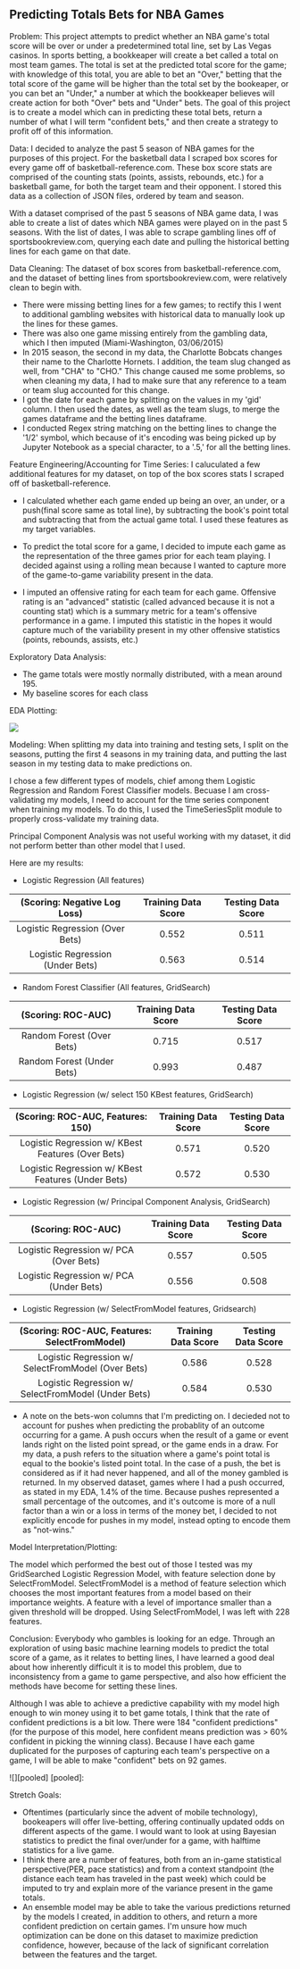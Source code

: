## Predicting Totals Bets for NBA Games

Problem: This project attempts to predict whether an NBA game's total score will be over or under a predetermined total line, 
set by Las Vegas casinos. In sports betting, a bookkeaper will create a bet called a total on most team games. The total is set at the predicted total score for the game; with knowledge of this total, you are able to bet an "Over," betting that the total score of the game will be higher than the total set by the bookeaper, or you can bet an "Under," a number at which the bookkeaper believes will create action for both "Over" bets and "Under" bets. The goal of this project is to create a model which can in predicting these total bets, return a number of what I will term "confident bets," and then create a strategy to profit off of this information. 


Data: I decided to analyze the past 5 season of NBA games for the purposes of this project. For the basketball data I scraped box scores for every game off of basketball-reference.com. These box score stats are comprised of the counting stats (points, assists, rebounds, etc.) for a basketball game, for both the target team and their opponent. I stored this data as a collection of JSON files, ordered by team and season.

With a dataset comprised of the past 5 seasons of NBA game data, I was able to create a list of dates which NBA games were played on in the past 5 seasons. With the list of dates, I was able to scrape gambling lines off of sportsbookreview.com, querying each date and pulling the historical betting lines for each game on that date. 


Data Cleaning: The dataset of box scores from basketball-reference.com, and the dataset of betting lines from sportsbookreview.com, were relatively clean to begin with. 
- There were missing betting lines for a few games; to rectify this I went to additional gambling websites with historical data to manually look up the lines for these games. 
- There was also one game missing entirely from the gambling data, which I then imputed (Miami-Washington, 03/06/2015)
- In 2015 season, the second in my data, the Charlotte Bobcats changes their name to the Charlotte Hornets. I addition, the team slug changed as well, from "CHA" to "CHO." This change caused me some problems, so when cleaning my data, I had to make sure that any reference to a team or team slug accounted for this change.
- I got the date for each game by splitting on the values in my 'gid' column. I then used the dates, as well as the team slugs, to merge the games dataframe and the betting lines dataframe.
- I conducted Regex string matching on the betting lines to change the '1/2' symbol, which because of it's encoding was being picked up by Jupyter Notebook as a special character, to a '.5,' for all the betting lines.


Feature Engineering/Accounting for Time Series: I caluculated a few additional features for my dataset, on top of the box scores stats I scraped off of basketball-reference. 

- I calculated whether each game ended up being an over, an under, or a push(final score same as total line), by subtracting the book's point total and subtracting that from the actual game total. I used these features as my target variables. 

- To predict the total score for a game, I decided to impute each game as the representation of the three games prior for each team playing. I decided against using a rolling mean because I wanted to capture more of the game-to-game variability present in the data.

- I imputed an offensive rating for each team for each game. Offensive rating is an "advanced" statistic (called advanced because it is not a counting stat) which is a summary metric for a team's offensive performance in a game. I imputed this statistic in the hopes it would capture much of the variability present in my other offensive statistics (points, rebounds, assists, etc.)


Exploratory Data Analysis: 
- The game totals were mostly normally distributed, with a mean around 195.
- My baseline scores for each class 

EDA Plotting:

![][distribution]

[distribution]: download.png


Modeling: When splitting my data into training and testing sets, I split on the seasons, putting the first 4 seasons in my training data, and putting the last season in my testing data to make predictions on. 

I chose a few different types of models, chief among them Logistic Regression and Random Forest Classifier models. Becuase I am cross-validating my models, I need to account for the time series component when training my models. To do this, I used the TimeSeriesSplit module to properly cross-validate my training data. 

Principal Component Analysis was not useful working with my dataset, it did not perform better than other model that I used.

Here are my results:

- Logistic Regression (All features)

|   (Scoring: Negative Log Loss)   | Training Data Score | Testing Data Score |
|:--------------------------------:|:-------------------:|:------------------:|
|  Logistic Regression (Over Bets) |        0.552        |        0.511       |
| Logistic Regression (Under Bets) |        0.563        |        0.514       |

- Random Forest Classifier (All features, GridSearch)

|     (Scoring: ROC-AUC)     | Training Data Score | Testing Data Score |
|:--------------------------:|:-------------------:|:------------------:|
|  Random Forest (Over Bets) |        0.715        |        0.517       |
| Random Forest (Under Bets) |        0.993        |        0.487       |

- Logistic Regression (w/ select 150 KBest features, GridSearch)

|          (Scoring: ROC-AUC, Features: 150)         | Training Data Score | Testing Data Score |
|:--------------------------------------------------:|:-------------------:|:------------------:|
|  Logistic Regression w/ KBest Features (Over Bets) |        0.571        |        0.520       |
| Logistic Regression w/ KBest Features (Under Bets) |        0.572        |        0.530       |

- Logistic Regression (w/ Principal Component Analysis, GridSearch)

|            (Scoring: ROC-AUC)           | Training Data Score | Testing Data Score |
|:---------------------------------------:|:-------------------:|:------------------:|
|  Logistic Regression w/ PCA (Over Bets) |        0.557        |        0.505       |
| Logistic Regression w/ PCA (Under Bets) |        0.556        |        0.508       |

- Logistic Regression (w/ SelectFromModel features, Gridsearch)

|    (Scoring: ROC-AUC, Features: SelectFromModel)    | Training Data Score | Testing Data Score |
|:---------------------------------------------------:|:-------------------:|:------------------:|
|  Logistic Regression w/ SelectFromModel (Over Bets) |        0.586        |        0.528       |
| Logistic Regression w/ SelectFromModel (Under Bets) |        0.584        |        0.530       |

- A note on the bets-won columns that I'm predicting on. I decieded not to account for pushes when predicting the probablity of an outcome occurring for a game. A push occurs when the result of a game or event lands right on the listed point spread, or the game ends in a draw. For my data, a push refers to the situation where a game's point total is equal to the bookie's listed point total. In the case of a push, the bet is considered as if it had never happened, and all of the money gambled is returned. In my observed dataset, games where I had a push occurred, as stated in my EDA, 1.4% of the time. Because pushes represented a small percentage of the outcomes, and it's outcome is more of a null factor than a win or a loss in terms of the money bet, I decided to not explicitly encode for pushes in my model, instead opting to encode them as "not-wins."



Model Interpretation/Plotting: 

The model which performed the best out of those I tested was my GridSearched Logistic Regression Model, with feature selection done by SelectFromModel. SelectFromModel is a method of feature selection which chooses the most important features from a model based on their importance weights. A feature with a level of importance smaller than a given threshold will be dropped. Using SelectFromModel, I was left with 228 features.

Conclusion:
Everybody who gambles is looking for an edge. Through an exploration of using basic machine learning models to predict the total score of a game, as it relates to betting lines, I have learned a good deal about how inherently difficult it is to model this problem, due to inconsistency from a game to game perspective, and also how efficient the methods have become for setting these lines. 

Although I was able to achieve a predictive capability with my model high enough to win money using it to bet game totals, I think that the rate of confident predictions is a bit low. There were 184 "confident predictions" (for the purpose of this model, here confident means prediction was > 60% confident in picking the winning class). Because I have each game duplicated for the purposes of capturing each team's perspective on a game, I will be able to make "confident" bets on 92 games. 

![][pooled]
[pooled]: 


Stretch Goals: 
- Oftentimes (particularly since the advent of mobile technology), bookeapers will offer live-betting, offering continually updated odds on different aspects of the game. I would want to look at using Bayesian statistics to predict the final over/under for a game, with halftime statistics for a live game.
- I think there are a number of features, both from an in-game statistical perspective(PER, pace statistics) and from a context standpoint (the distance each team has traveled in the past week) which could be imputed to try and explain more of the variance present in the game totals.
- An ensemble model may be able to take the various predictions returned by the models I created, in addition to others, and return a more confident prediction on certain games. I'm unsure how much optimization can be done on this dataset to maximize prediction confidence, however, because of the lack of significant correlation between the features and the target.


